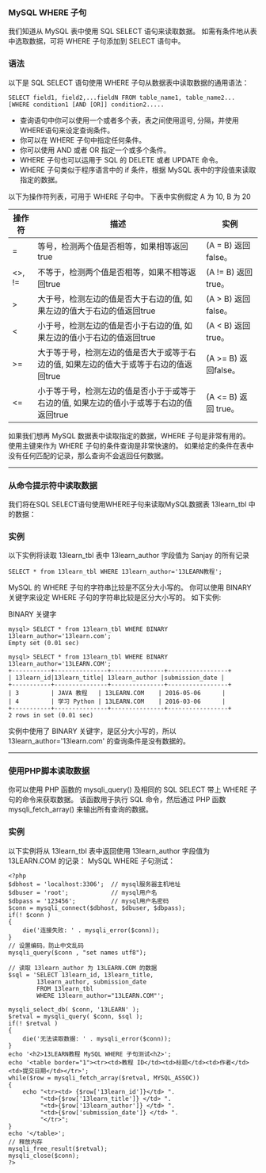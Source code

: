 ### MySQL WHERE 子句

我们知道从 MySQL 表中使用 SQL SELECT 语句来读取数据。
如需有条件地从表中选取数据，可将 WHERE 子句添加到 SELECT 语句中。
### 语法
以下是 SQL SELECT 语句使用 WHERE 子句从数据表中读取数据的通用语法：
```other
SELECT field1, field2,...fieldN FROM table_name1, table_name2...
[WHERE condition1 [AND [OR]] condition2.....
```

*  查询语句中你可以使用一个或者多个表，表之间使用逗号, 分隔，并使用WHERE语句来设定查询条件。
*  你可以在 WHERE 子句中指定任何条件。
*  你可以使用 AND 或者 OR 指定一个或多个条件。
*  WHERE 子句也可以运用于 SQL 的 DELETE 或者 UPDATE 命令。
*  WHERE 子句类似于程序语言中的 if 条件，根据 MySQL 表中的字段值来读取指定的数据。

以下为操作符列表，可用于 WHERE 子句中。
下表中实例假定 A 为 10, B 为 20

|操作符|描述|实例|
|-|-|-|
|=|等号，检测两个值是否相等，如果相等返回true|(A = B) 返回false。|
|<>, !=|不等于，检测两个值是否相等，如果不相等返回true|(A != B) 返回 true。|
|>|大于号，检测左边的值是否大于右边的值, 如果左边的值大于右边的值返回true|(A > B) 返回false。|
|<|小于号，检测左边的值是否小于右边的值, 如果左边的值小于右边的值返回true|(A < B) 返回 true。|
|>=|大于等于号，检测左边的值是否大于或等于右边的值, 如果左边的值大于或等于右边的值返回true|(A >= B) 返回false。|
|<=|小于等于号，检测左边的值是否小于于或等于右边的值, 如果左边的值小于或等于右边的值返回true|(A <= B) 返回 true。|

如果我们想再 MySQL 数据表中读取指定的数据，WHERE 子句是非常有用的。
使用主键来作为 WHERE 子句的条件查询是非常快速的。
如果给定的条件在表中没有任何匹配的记录，那么查询不会返回任何数据。

---

### 从命令提示符中读取数据
我们将在SQL SELECT语句使用WHERE子句来读取MySQL数据表 13learn_tbl 中的数据：
### 实例
以下实例将读取 13learn_tbl 表中 13learn_author 字段值为 Sanjay 的所有记录
```other
SELECT * from 13learn_tbl WHERE 13learn_author='13LEARN教程';
```

MySQL 的 WHERE 子句的字符串比较是不区分大小写的。 你可以使用 BINARY 关键字来设定 WHERE 子句的字符串比较是区分大小写的。
如下实例:

BINARY 关键字
```other
mysql> SELECT * from 13learn_tbl WHERE BINARY 13learn_author='13learn.com';
Empty set (0.01 sec)
 
mysql> SELECT * from 13learn_tbl WHERE BINARY 13learn_author='13LEARN.COM';
+-----------+---------------+---------------+-----------------+
| 13learn_id|13learn_title| 13learn_author |submission_date |
+-----------+---------------+---------------+-----------------+
| 3         | JAVA 教程   | 13LEARN.COM    | 2016-05-06      |
| 4         | 学习 Python | 13LEARN.COM    | 2016-03-06      |
+-----------+---------------+---------------+-----------------+
2 rows in set (0.01 sec)
```

实例中使用了 BINARY 关键字，是区分大小写的，所以 13learn_author='13learn.com' 的查询条件是没有数据的。

---

### 使用PHP脚本读取数据
你可以使用 PHP 函数的 mysqli_query() 及相同的 SQL SELECT 带上 WHERE 子句的命令来获取数据。
该函数用于执行 SQL 命令，然后通过 PHP 函数 mysqli_fetch_array() 来输出所有查询的数据。
### 实例
以下实例将从 13learn_tbl 表中返回使用 13learn_author 字段值为 13LEARN.COM 的记录：
MySQL WHERE 子句测试：
```other
<?php
$dbhost = 'localhost:3306';  // mysql服务器主机地址
$dbuser = 'root';            // mysql用户名
$dbpass = '123456';          // mysql用户名密码
$conn = mysqli_connect($dbhost, $dbuser, $dbpass);
if(! $conn )
{
    die('连接失败: ' . mysqli_error($conn));
}
// 设置编码，防止中文乱码
mysqli_query($conn , "set names utf8");
 
// 读取 13learn_author 为 13LEARN.COM 的数据
$sql = 'SELECT 13learn_id, 13learn_title, 
        13learn_author, submission_date
        FROM 13learn_tbl
        WHERE 13learn_author="13LEARN.COM"';
 
mysqli_select_db( $conn, '13LEARN' );
$retval = mysqli_query( $conn, $sql );
if(! $retval )
{
    die('无法读取数据: ' . mysqli_error($conn));
}
echo '<h2>13LEARN教程 MySQL WHERE 子句测试<h2>';
echo '<table border="1"><tr><td>教程 ID</td><td>标题</td><td>作者</td><td>提交日期</td></tr>';
while($row = mysqli_fetch_array($retval, MYSQL_ASSOC))
{
    echo "<tr><td> {$row['13learn_id']}</td> ".
         "<td>{$row['13learn_title']} </td> ".
         "<td>{$row['13learn_author']} </td> ".
         "<td>{$row['submission_date']} </td> ".
         "</tr>";
}
echo '</table>';
// 释放内存
mysqli_free_result($retval);
mysqli_close($conn);
?>
```



